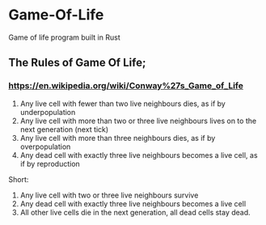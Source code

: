 # Game-Of-Life
Game of life program built in Rust

## The Rules of Game Of Life;
### https://en.wikipedia.org/wiki/Conway%27s_Game_of_Life

1. Any live cell with fewer than two live neighbours dies, as if by underpopulation
2. Any live cell with more than two or three live neighbours lives on to the next generation (next tick)
3. Any live cell with more than three neighbours dies, as if by overpopulation
4. Any dead cell with exactly three live neighbours becomes a live cell, as if by reproduction

Short:

1. Any live cell with two or three live neighbours survive
2. Any dead cell with exactly three live neighbours becomes a live cell
3. All other live cells die in the next generation, all dead cells stay dead.
